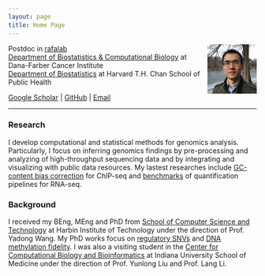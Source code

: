 ```yaml
---
layout: page
title: Home Page 
---
```


Postdoc in [rafalab](http://rafalab.github.io)
<img style="float: right;width:100px;height:100px;" 
src="assets/themes/twitter/bootstrap/img/jamaicapond.jpg"> <br>
[Department of Biostatistics & Computational Biology](http://bcb.dfci.harvard.edu)
at Dana-Farber Cancer Institute <br>
[Department of Biostatistics](https://www.hsph.harvard.edu/biostatistics)
at Harvard T.H. Chan School of Public Health

[Google Scholar](https://scholar.google.com/citations?user=T7QIObwAAAAJ) |
[GitHub](https://github.com/tengmx) |
[Email](mailto:mxteng@jimmy.harvard.edu)

---

### Research

I develop computational and statistical methods for genomics analysis.
Particularly, I focus on inferring genomics findings by pre-processing 
and analyzing of high-throughput sequencing data and by integrating and 
visualizing with public data resources. My lastest researches include 
[GC-content bias correction](http://biorxiv.org/content/early/2016/12/01/090704)
for ChIP-seq and 
[benchmarks](https://genomebiology.biomedcentral.com/articles/10.1186/s13059-016-0940-1)
of quantification
pipelines for RNA-seq.


### Background

I received my BEng, MEng and PhD from 
[School of Computer Science and Technology](http://encs.hit.edu.cn/)
at Harbin Institute of Technology
under the direction of Prof. Yadong Wang. My PhD works focus on 
[regulatory SNVs](http://dx.doi.org/10.1093/bioinformatics/bts275) and 
[DNA methylation fidelity](http://dx.doi.org/10.1371/journal.pone.0032928).
I was also a visiting student in the
[Center for Computational Biology and Bioinformatics](http://www.compbio.iupui.edu)
at Indiana University School of Medicine under the direction of Prof. Yunlong Liu
and Prof. Lang Li.
